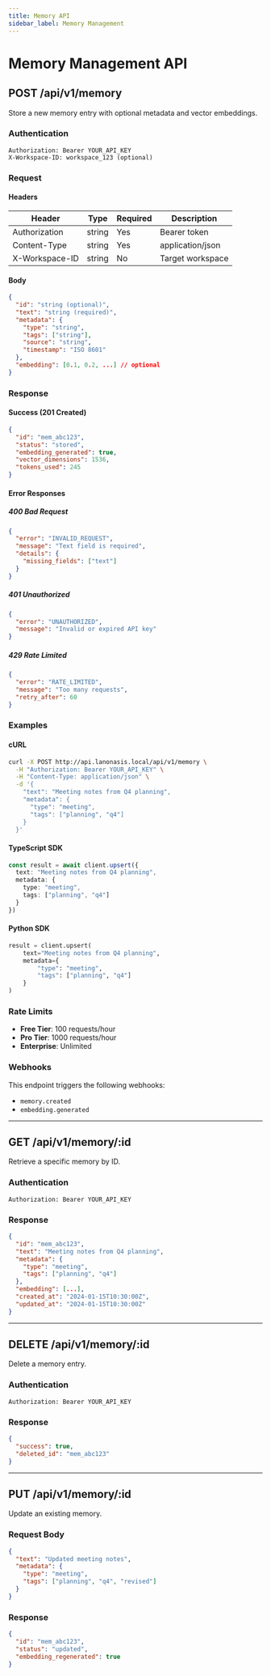 ```yaml
---
title: Memory API
sidebar_label: Memory Management
---
```


# Memory Management API

## POST /api/v1/memory

Store a new memory entry with optional metadata and vector embeddings.

### Authentication

```http
Authorization: Bearer YOUR_API_KEY
X-Workspace-ID: workspace_123 (optional)
```

### Request

#### Headers

| Header | Type | Required | Description |
|--------|------|----------|-------------|
| Authorization | string | Yes | Bearer token |
| Content-Type | string | Yes | application/json |
| X-Workspace-ID | string | No | Target workspace |

#### Body

```json
{
  "id": "string (optional)",
  "text": "string (required)",
  "metadata": {
    "type": "string",
    "tags": ["string"],
    "source": "string",
    "timestamp": "ISO 8601"
  },
  "embedding": [0.1, 0.2, ...] // optional
}
```

### Response

#### Success (201 Created)

```json
{
  "id": "mem_abc123",
  "status": "stored",
  "embedding_generated": true,
  "vector_dimensions": 1536,
  "tokens_used": 245
}
```

#### Error Responses

##### 400 Bad Request
```json
{
  "error": "INVALID_REQUEST",
  "message": "Text field is required",
  "details": {
    "missing_fields": ["text"]
  }
}
```

##### 401 Unauthorized
```json
{
  "error": "UNAUTHORIZED",
  "message": "Invalid or expired API key"
}
```

##### 429 Rate Limited
```json
{
  "error": "RATE_LIMITED",
  "message": "Too many requests",
  "retry_after": 60
}
```

### Examples

#### cURL

```bash
curl -X POST http://api.lanonasis.local/api/v1/memory \
  -H "Authorization: Bearer YOUR_API_KEY" \
  -H "Content-Type: application/json" \
  -d '{
    "text": "Meeting notes from Q4 planning",
    "metadata": {
      "type": "meeting",
      "tags": ["planning", "q4"]
    }
  }'
```

#### TypeScript SDK

```typescript
const result = await client.upsert({
  text: "Meeting notes from Q4 planning",
  metadata: {
    type: "meeting",
    tags: ["planning", "q4"]
  }
})
```

#### Python SDK

```python
result = client.upsert(
    text="Meeting notes from Q4 planning",
    metadata={
        "type": "meeting",
        "tags": ["planning", "q4"]
    }
)
```

### Rate Limits

- **Free Tier**: 100 requests/hour
- **Pro Tier**: 1000 requests/hour
- **Enterprise**: Unlimited

### Webhooks

This endpoint triggers the following webhooks:
- `memory.created`
- `embedding.generated`

---

## GET /api/v1/memory/:id

Retrieve a specific memory by ID.

### Authentication

```http
Authorization: Bearer YOUR_API_KEY
```

### Response

```json
{
  "id": "mem_abc123",
  "text": "Meeting notes from Q4 planning",
  "metadata": {
    "type": "meeting",
    "tags": ["planning", "q4"]
  },
  "embedding": [...],
  "created_at": "2024-01-15T10:30:00Z",
  "updated_at": "2024-01-15T10:30:00Z"
}
```

---

## DELETE /api/v1/memory/:id

Delete a memory entry.

### Authentication

```http
Authorization: Bearer YOUR_API_KEY
```

### Response

```json
{
  "success": true,
  "deleted_id": "mem_abc123"
}
```

---

## PUT /api/v1/memory/:id

Update an existing memory.

### Request Body

```json
{
  "text": "Updated meeting notes",
  "metadata": {
    "type": "meeting",
    "tags": ["planning", "q4", "revised"]
  }
}
```

### Response

```json
{
  "id": "mem_abc123",
  "status": "updated",
  "embedding_regenerated": true
}
```
